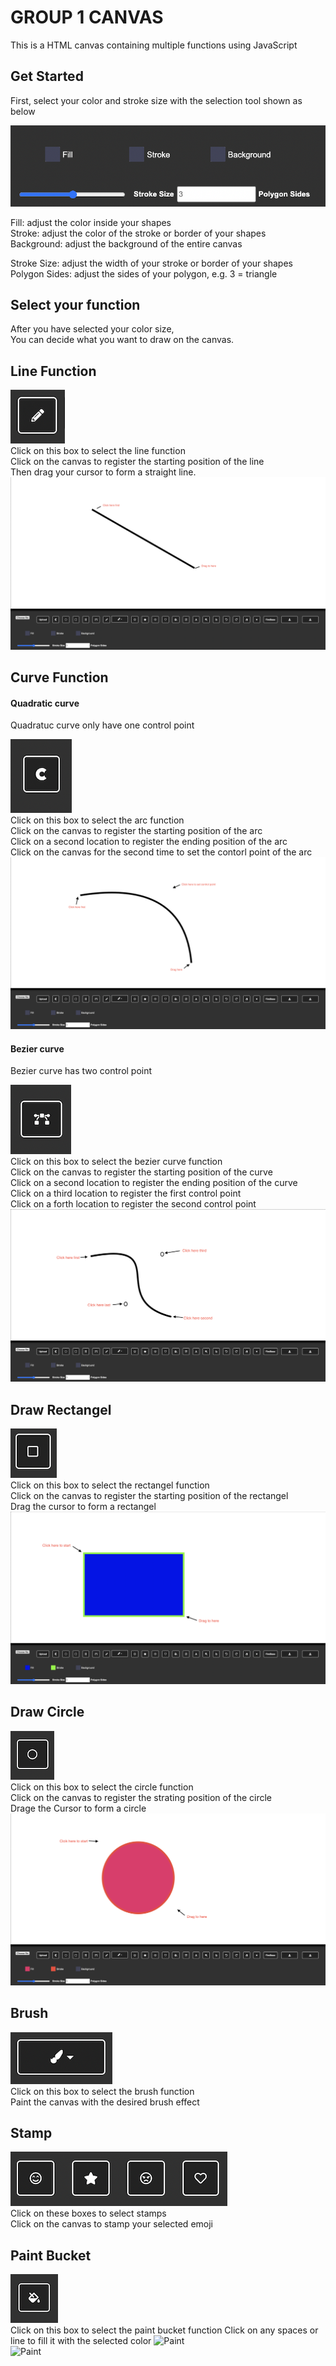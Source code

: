 # GROUP 1 CANVAS

This is a HTML canvas containing multiple functions using JavaScript

## Get Started

First, select your color and stroke size with the selection tool shown as below

![colorBar](./assets/images/readMeImg/ColorBar.png)

Fill: adjust the color inside your shapes  
Stroke: adjust the color of the stroke or border of your shapes  
Background: adjust the background of the entire canvas  

Stroke Size: adjust the width of your stroke or border of your shapes
Polygon Sides: adjust the sides of your polygon, e.g. 3 = triangle

## Select your function

After you have selected your color size,  
You can decide what you want to draw on the canvas.

## Line Function

![Line](./assets/images/readMeImg/Line.png)  
Click on this box to select the line function  
Click on the canvas to register the starting position of the line  
Then drag your cursor to form a straight line.  
![Line](./assets/images/readMeImg/lineDraw.png)  


## Curve Function  

#### Quadratic curve  
Quadratuc curve only have one control point  

![Curve](./assets/images/readMeImg/Arc.png)  
Click on this box to select the arc function  
Click on the canvas to register the starting position of the arc  
Click on a second location to register the ending position of the arc   
Click on the canvas for the second time to set the contorl point of the arc  
![CurveDraw](./assets/images/readMeImg/arcDraw.png)  


#### Bezier curve  
Bezier curve has two control point  

![Curve](./assets/images/readMeImg/Curve.png)  
Click on this box to select the bezier curve function  
Click on the canvas to register the starting position of the curve  
Click on a second location to register the ending position of the curve  
Click on a third location to register the first control point  
Click on a forth location to register the second control point  
![Curve](./assets/images/readMeImg/bCurve.png)  

## Draw Rectangel  

![Rect](./assets/images/readMeImg/Rect.png)  
Click on this box to select the rectangel function  
Click on the canvas to register the starting position of the rectangel  
Drag the cursor to form a rectangel  
![Rect](./assets/images/readMeImg/drawRect.png)

## Draw Circle  

![Circle](./assets/images/readMeImg/Circle.png)  
Click on this box to select the circle function  
Click on the canvas to register the strating position of the circle  
Drage the Cursor to form a circle  
![Circle](./assets/images/readMeImg/circDraw.png)  

## Brush
![Brush](./assets/images/readMeImg/Brush.png)  
Click on this box to select the brush function  
Paint the canvas with the desired brush effect  

## Stamp
![Stamp](./assets/images/readMeImg/Stamp.png)  
Click on these boxes to select stamps  
Click on the canvas to stamp your selected emoji  

## Paint Bucket
![Paint](./assets/images/readMeImg/Paint.png)  
Click on this box to select the paint bucket function
Click on any spaces or line to fill it with the selected color
![Paint](./assets/images/readMeImg/fill)  
![Paint](./assets/images/readMeImg/fill1)  